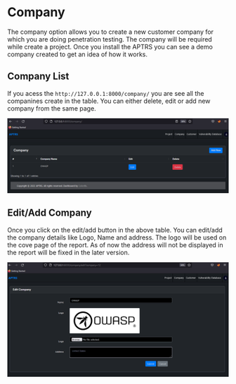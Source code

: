 # Company

The company option allows you to create a new customer company for which you are doing penetration testing. The company will be required while create a project. Once you install the APTRS you can see a demo company created to get an idea of how it works.

## Company List

If you acess the `http://127.0.0.1:8000/company/` you are see all the companines create in the table. You can either delete, edit or add new company from the same page.

![ViewCompany](image/ViewCompany.png)

## Edit/Add Company 

Once you click on the edit/add button in the above table. You can edit/add the company details like Logo, Name and address. The logo will be used on the cove page of the report. As of now the address will not be displayed in the report will be fixed in the later version.

![EditCompany](image/Edit-Company.png)